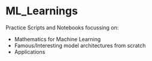 # ML_Learnings
Practice Scripts and Notebooks focussing on:

- Mathematics for Machine Learning
- Famous/Interesting model architectures from scratch
- Applications
